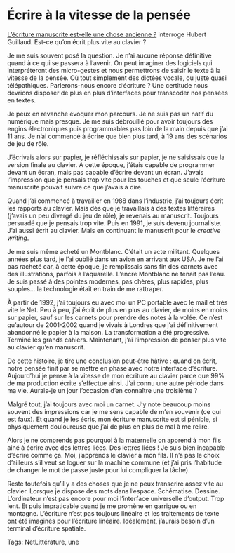 # Écrire à la vitesse de la pensée

[L’écriture manuscrite est-elle une chose ancienne ?](http://lafeuille.homo-numericus.net/2009/12/lecriture-manuelle-est-de-lhistoire-ancienne.html) interroge Hubert Guillaud. Est-ce qu’on écrit plus vite au clavier ?

Je me suis souvent posé la question. Je n’ai aucune réponse définitive quand à ce qui se passera à l’avenir. On peut imaginer des logiciels qui interpréteront des micro-gestes et nous permettrons de saisir le texte à la vitesse de la pensée. Où tout simplement des dictées vocale, ou juste quasi télépathiques. Parlerons-nous encore d’écriture ? Une certitude nous devrions disposer de plus en plus d’interfaces pour transcoder nos pensées en textes.

Je peux en revanche évoquer mon parcours. Je ne suis pas un natif du numérique mais presque. Je me suis débrouillé pour avoir toujours des engins électroniques puis programmables pas loin de la main depuis que j’ai 11 ans. Je n’ai commencé à écrire que bien plus tard, à 19 ans des scénarios de jeu de rôle.

J’écrivais alors sur papier, je réfléchissais sur papier, je ne saisissais que la version finale au clavier. À cette époque, j’étais capable de programmer devant un écran, mais pas capable d’écrire devant un écran. J’avais l’impression que je pensais trop vite pour les touches et que seule l’écriture manuscrite pouvait suivre ce que j’avais à dire.

Quand j’ai commencé à travailler en 1988 dans l’industrie, j’ai toujours écrit les rapports au clavier. Mais dès que je travaillais à des textes littéraires (j’avais un peu divergé du jeu de rôle), je revenais au manuscrit. Toujours persuadé que je pensais trop vite. Puis en 1991, je suis devenu journaliste. J’ai aussi écrit au clavier. Mais en continuant le manuscrit pour le *creative writing*.

Je me suis même acheté un Montblanc. C’était un acte militant. Quelques années plus tard, je l’ai oublié dans un avion en arrivant aux USA. Je ne l’ai pas racheté car, à cette époque, je remplissais sans fin des carnets avec des illustrations, parfois à l’aquarelle. L’encre Montblanc ne tenait pas l’eau. Je suis passé à des pointes modernes, pas chères, plus rapides, plus souples… la technologie était en train de me rattraper.

À partir de 1992, j’ai toujours eu avec moi un PC portable avec le mail et très vite le Net. Peu à peu, j’ai écrit de plus en plus au clavier, de moins en moins sur papier, sauf sur les carnets pour prendre des notes à la volée. Ce n’est qu’autour de 2001-2002 quand je vivais à Londres que j’ai définitivement abandonné le papier à la maison. La transformation a été progressive. Terminé les grands cahiers. Maintenant, j’ai l’impression de penser plus vite au clavier qu’en manuscrit.

De cette histoire, je tire une conclusion peut-être hâtive : quand on écrit, notre pensée finit par se mettre en phase avec notre interface d’écriture. Aujourd’hui je pense à la vitesse de mon écriture au clavier parce que 99% de ma production écrite s’effectue ainsi. J’ai connu une autre période dans ma vie. Aurais-je un jour l’occasion d’en connaître une troisième ?

Malgré tout, j’ai toujours avec moi un carnet. J’y note beaucoup moins souvent des impressions car je me sens capable de m’en souvenir (ce qui est faux). Et quand je les écris, mon écriture manuscrite est si pénible, si physiquement douloureuse que j’ai de plus en plus de mal à me relire.

Alors je ne comprends pas pourquoi à la maternelle on apprend à mon fils ainé à écrire avec des lettres liées. Des lettres liées ! Je suis bien incapable d’écrire comme ça. Moi, j’apprends le clavier à mon fils. Il n’a pas le choix d’ailleurs s’il veut se loguer sur la machine commune (et j’ai pris l’habitude de changer le mot de passe juste pour lui compliquer la tâche).

Reste toutefois qu’il y a des choses que je ne peux transcrire assez vite au clavier. Lorsque je dispose des mots dans l’espace. Schématise. Dessine. L’ordinateur n’est pas encore pour moi l’interface universelle d’output. Trop lent. Et puis impraticable quand je me promène en garrigue ou en montagne. L’écriture n’est pas toujours linéaire et les traitements de texte ont été imaginés pour l’écriture linéaire. Idéalement, j’aurais besoin d’un terminal d’écriture spatiale.

Tags: NetLittérature, une